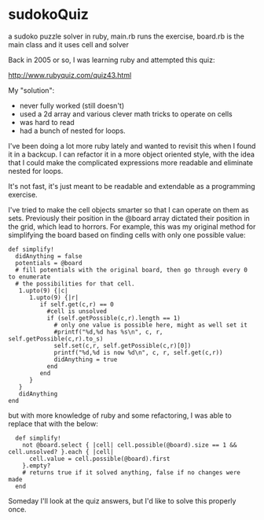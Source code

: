 sudokoQuiz
==========

a sudoko puzzle solver in ruby, main.rb runs the exercise, board.rb is the main class and it uses cell and solver

Back in 2005 or so, I was learning ruby and attempted this quiz:

http://www.rubyquiz.com/quiz43.html

My "solution":

* never fully worked (still doesn't)
* used a 2d array and various clever math tricks to operate on cells
* was hard to read
* had a bunch of nested for loops.

I've been doing a lot more ruby lately and wanted to revisit this when I found it in a backcup. I can
refactor it in a more object oriented style, with the idea that I could make the complicated expressions
more readable and eliminate nested for loops.

It's not fast, it's just meant to be readable and extendable as a programming exercise.

I've tried to make the cell objects smarter so that I can operate on them as sets. Previously their position
in the @board array dictated their position in the grid, which lead to horrors.  For example, this was my
original method for simplifying the board based on finding cells with only one possible value:

    def simplify!
      didAnything = false
      potentials = @board
      # fill potentials with the original board, then go through every 0 to enumerate
      # the possibilities for that cell.
       1.upto(9) {|c|
          1.upto(9) {|r|
             if self.get(c,r) == 0
               #cell is unsolved
               if (self.getPossible(c,r).length == 1)
                 # only one value is possible here, might as well set it
                 #printf("%d,%d has %s\n", c, r, self.getPossible(c,r).to_s)
                 self.set(c,r, self.getPossible(c,r)[0])
                 printf("%d,%d is now %d\n", c, r, self.get(c,r))
                 didAnything = true
               end
             end
          }
       }
       didAnything
    end

but with more knowledge of ruby and some refactoring, I was able to replace that with the below:

      def simplify!
        not @board.select { |cell| cell.possible(@board).size == 1 && cell.unsolved? }.each { |cell|
          cell.value = cell.possible(@board).first
        }.empty?
        # returns true if it solved anything, false if no changes were made
      end

Someday I'll look at the quiz answers, but I'd like to solve this properly once.

